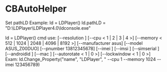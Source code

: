 # CBAutoHelper
Set pathLD
Example:
ld = LDPlayer()
ld.pathLD = "D:\\LDPlayer\\LDPlayer4.0\\ldconsole.exe"

ld = LDPlayer()
cmd use:
[--resolution ]
[--cpu < 1 | 2 | 3 | 4 >]
[--memory < 512 | 1024 | 2048 | 4096 | 8192 >]
[--manufacturer asus]
[--model ASUS_Z00DUO]
[--pnumber 13812345678]
[--imei ]
[--imsi ]
[--simserial ]
[--androidid ]
[--mac ]
[--autorotate < 1 | 0 >]
[--lockwindow < 1 | 0 >]
Exam:   ld.Change_Property("name", "LDPlayer", " --cpu 1 --memory 1024 --imei 123456789)
